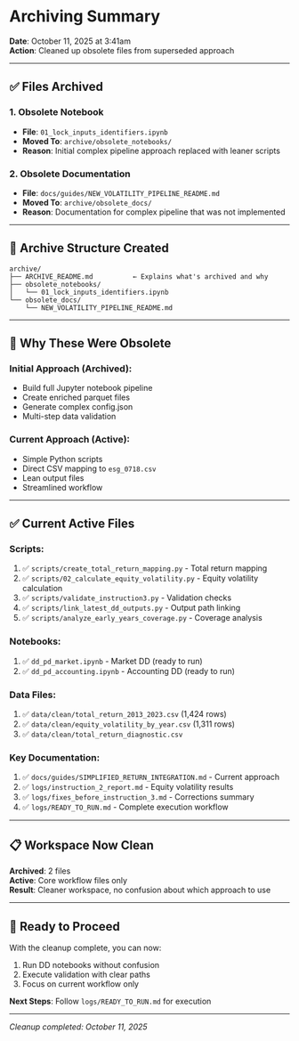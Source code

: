 # Archiving Summary

**Date**: October 11, 2025 at 3:41am  
**Action**: Cleaned up obsolete files from superseded approach

---

## ✅ Files Archived

### **1. Obsolete Notebook**
- **File**: `01_lock_inputs_identifiers.ipynb`
- **Moved To**: `archive/obsolete_notebooks/`
- **Reason**: Initial complex pipeline approach replaced with leaner scripts

### **2. Obsolete Documentation**
- **File**: `docs/guides/NEW_VOLATILITY_PIPELINE_README.md`
- **Moved To**: `archive/obsolete_docs/`
- **Reason**: Documentation for complex pipeline that was not implemented

---

## 📂 Archive Structure Created

```
archive/
├── ARCHIVE_README.md          ← Explains what's archived and why
├── obsolete_notebooks/
│   └── 01_lock_inputs_identifiers.ipynb
└── obsolete_docs/
    └── NEW_VOLATILITY_PIPELINE_README.md
```

---

## 🎯 Why These Were Obsolete

### **Initial Approach** (Archived):
- Build full Jupyter notebook pipeline
- Create enriched parquet files
- Generate complex config.json
- Multi-step data validation

### **Current Approach** (Active):
- Simple Python scripts
- Direct CSV mapping to `esg_0718.csv`
- Lean output files
- Streamlined workflow

---

## ✅ Current Active Files

### **Scripts**:
1. ✅ `scripts/create_total_return_mapping.py` - Total return mapping
2. ✅ `scripts/02_calculate_equity_volatility.py` - Equity volatility calculation
3. ✅ `scripts/validate_instruction3.py` - Validation checks
4. ✅ `scripts/link_latest_dd_outputs.py` - Output path linking
5. ✅ `scripts/analyze_early_years_coverage.py` - Coverage analysis

### **Notebooks**:
1. ✅ `dd_pd_market.ipynb` - Market DD (ready to run)
2. ✅ `dd_pd_accounting.ipynb` - Accounting DD (ready to run)

### **Data Files**:
1. ✅ `data/clean/total_return_2013_2023.csv` (1,424 rows)
2. ✅ `data/clean/equity_volatility_by_year.csv` (1,311 rows)
3. ✅ `data/clean/total_return_diagnostic.csv`

### **Key Documentation**:
1. ✅ `docs/guides/SIMPLIFIED_RETURN_INTEGRATION.md` - Current approach
2. ✅ `logs/instruction_2_report.md` - Equity volatility results
3. ✅ `logs/fixes_before_instruction_3.md` - Corrections summary
4. ✅ `logs/READY_TO_RUN.md` - Complete execution workflow

---

## 📋 Workspace Now Clean

**Archived**: 2 files  
**Active**: Core workflow files only  
**Result**: Cleaner workspace, no confusion about which approach to use

---

## 🚀 Ready to Proceed

With the cleanup complete, you can now:
1. Run DD notebooks without confusion
2. Execute validation with clear paths
3. Focus on current workflow only

**Next Steps**: Follow `logs/READY_TO_RUN.md` for execution

---

*Cleanup completed: October 11, 2025*
